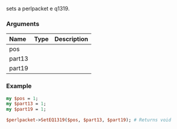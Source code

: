 sets a perlpacket e q1319.
### Arguments
**Name**|**Type**|**Description**
:---|:---|:---
pos||
part13||
part19||

### Example

```perl
my $pos = 1;
my $part13 = 1;
my $part19 = 1;

$perlpacket->SetEQ1319($pos, $part13, $part19); # Returns void
```